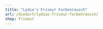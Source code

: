 ```yaml
---
title: "Lydia's Friseur Farbenrausch"
url: /diedorf/lydias-friseur-farbenrausch/
shop: Friseur
---
```

